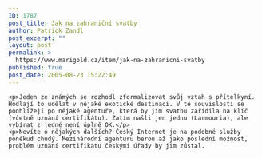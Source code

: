 ```yaml
---
ID: 1787
post_title: Jak na zahraniční svatby
author: Patrick Zandl
post_excerpt: ""
layout: post
permalink: >
  https://www.marigold.cz/item/jak-na-zahranicni-svatby
published: true
post_date: 2005-08-23 15:22:49
---
```

	<p>Jeden ze známých se rozhodl zformalizovat svůj vztah s přítelkyní. Hodlají to udělat v nějaké exotické destinaci. V té souvislosti se poohlížejí po nějaké agentuře, která by jim svatbu zařídila na klíč (včetně uznání certifikátu). Zatím našli jen jednu (Larmouria), ale vybírat z jedné není úplně OK.</p>
	<p>Nevíte o nějakých dalších? Český Internet je na podobné služby poněkud chudý. Mezinárodní agenturu berou až jako poslední možnost, problém uznání certifikátu českými úřady by jim zůstal.
</p>